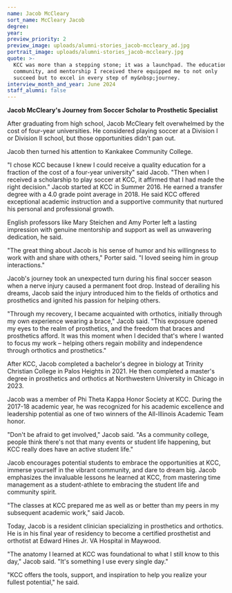 ```yaml
---
name: Jacob McCleary
sort_name: McCleary Jacob
degree:
year:
preview_priority: 2
preview_image: uploads/alumni-stories_jacob-mccleary_ad.jpg
portrait_image: uploads/alumni-stories_jacob-mccleary.jpg
quote: >-
  KCC was more than a stepping stone; it was a launchpad. The education,
  community, and mentorship I received there equipped me to not only
  succeed but to excel in every step of my&nbsp;journey.
interview_month_and_year: June 2024
staff_alumni: false
---
```

**Jacob McCleary&apos;s Journey from Soccer Scholar to Prosthetic Specialist**

After graduating from high school, Jacob McCleary felt overwhelmed by the cost of four-year universities. He considered playing soccer at a Division I or Division II school, but those opportunities didn&apos;t pan out.

Jacob then turned his attention to Kankakee Community College.

"I chose KCC because I knew I could receive a quality education for a fraction of the cost of a four-year university" said Jacob. "Then when I received a scholarship to play soccer at KCC, it affirmed that I had made the right decision." 
Jacob started at KCC in Summer 2016. He earned a transfer degree with a 4.0 grade point average in 2018. He said KCC offered exceptional academic instruction and a supportive community that nurtured his personal and professional&nbsp;growth. 

English professors like Mary Steichen and Amy Porter left a lasting impression with genuine mentorship and support as well as unwavering dedication, he said. 

"The great thing about Jacob is his sense of humor and his willingness to work with and share with others," Porter said. "I loved seeing him in group interactions." 

Jacob&apos;s journey took an unexpected turn during his final soccer season when a nerve injury caused a permanent foot drop. Instead of derailing his dreams, Jacob said the injury introduced him to the fields of orthotics and prosthetics and ignited his passion for helping others.
 
"Through my recovery, I became acquainted with orthotics, initially through my own experience wearing a brace," Jacob said. "This exposure opened my eyes to the realm of prosthetics, and the freedom that braces and prosthetics afford. It was this moment when I decided that&apos;s where I wanted to focus my work – helping others regain mobility and independence through orthotics and prosthetics."
 
After KCC, Jacob completed a bachelor&apos;s degree in biology at Trinity Christian College in Palos Heights in 2021. He then completed a master&apos;s degree in prosthetics and orthotics at Northwestern University in Chicago in 2023.
 
Jacob was a member of Phi Theta Kappa Honor Society at KCC. During the 2017-18 academic year, he was recognized for his academic excellence and leadership potential as one of two winners of the All-Illinois Academic Team honor.

"Don&apos;t be afraid to get involved," Jacob said. "As a community college, people think there&apos;s not that many events or student life happening, but KCC really does have an active student life."
 
Jacob encourages potential students to embrace the opportunities at KCC, immerse yourself in the vibrant community, and dare to dream big. Jacob emphasizes the invaluable lessons he learned at KCC, from mastering time management as a student-athlete to embracing the student life and community spirit. 
 
"The classes at KCC prepared me as well as or better than my peers in my subsequent academic work," said Jacob. 
 
Today, Jacob is a resident clinician specializing in prosthetics and orthotics. He is in his final year of residency to become a certified prosthetist and orthotist at Edward Hines Jr. VA Hospital in Maywood. 
 
"The anatomy I learned at KCC was foundational to what I still know to this day," Jacob said. "It&apos;s something I use every single day."
 
"KCC offers the tools, support, and inspiration to help you realize your fullest potential," he said.
